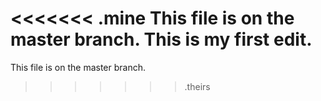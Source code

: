 <<<<<<< .mine
This file is on the master branch.
This is my first edit.
=======
This file is on the master branch.

>>>>>>> .theirs
